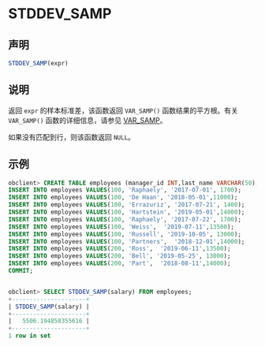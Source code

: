 # STDDEV_SAMP

## 声明

```sql
STDDEV_SAMP(expr)
```

## 说明

返回 `expr` 的样本标准差，该函数返回 `VAR_SAMP()` 函数结果的平方根。有关 `VAR_SAMP()` 函数的详细信息，请参见 [VAR_SAMP](../3.aggregate-function-of-mysql-mode/17.var-samp-agg-of-mysql-mode.md)。

如果没有匹配到行，则该函数返回 `NULL`。

## 示例

```sql
obclient> CREATE TABLE employees (manager_id INT,last_name VARCHAR(50),hiredate VARCHAR(50),salary INT);
INSERT INTO employees VALUES(100, 'Raphaely', '2017-07-01', 1700);
INSERT INTO employees VALUES(100, 'De Haan', '2018-05-01',11000);      
INSERT INTO employees VALUES(100, 'Errazuriz', '2017-07-21', 1400);
INSERT INTO employees VALUES(100, 'Hartstein', '2019-05-01',14000);     
INSERT INTO employees VALUES(100, 'Raphaely', '2017-07-22', 1700);
INSERT INTO employees VALUES(100, 'Weiss',  '2019-07-11',13500);     
INSERT INTO employees VALUES(100, 'Russell', '2019-10-05', 13000);
INSERT INTO employees VALUES(100, 'Partners',  '2018-12-01',14000);     
INSERT INTO employees VALUES(200, 'Ross',  '2019-06-11',13500);     
INSERT INTO employees VALUES(200, 'Bell', '2019-05-25', 13000);
INSERT INTO employees VALUES(200, 'Part',  '2018-08-11',14000);   
COMMIT;


obclient> SELECT STDDEV_SAMP(salary) FROM employees;
+---------------------+
| STDDEV_SAMP(salary) |
+---------------------+
|   5506.194858355616 |
+---------------------+
1 row in set 
```
